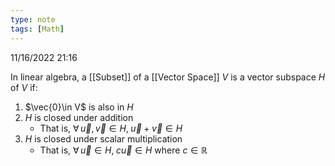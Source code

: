 ```yaml
---
type: note
tags: [Math]
---
```

11/16/2022 21:16

  

In linear algebra, a [[Subset]] of a [[Vector Space]] $V$ is a vector subspace $H$ of $V$ if:

1. $\vec{0}\in V$ is also in $H$
2. $H$ is closed under addition
	- That is, $\forall\,\vec{u},\vec{v}\in H,\;\vec{u}+\vec{v}\in H$
3. $H$ is closed under scalar multiplication
	- That is, $\forall\,\vec{u}\in H,\;c\vec{u}\in H$ where $c\in\mathbb{R}$ 

